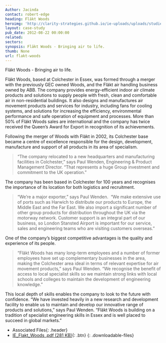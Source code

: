 ```yaml
---
Author: Jacinda
contact: robert-edge
heading: Fläkt Woods
heroimg: 'http://clarity-strategies.github.io/ie-uploads/uploads/studies/Flaktwood_banner.jpg'
layout: case-study
pub_date: 2012-08-22 00:00:00
related:
sectors:
synopsis: Fläkt Woods - Bringing air to life.
thumb: None
url: flakt-woods
---
```



Fläkt Woods - Bringing air to life.

Fläkt Woods, based at Colchester in Essex, was formed through a merger with the previously GEC owned Woods, and the Fläkt air handling business owned by ABB. The company provides energy-efficient indoor air climate products and solutions to supply people with fresh, clean and comfortable air in non-residential buildings. It also designs and manufactures air movement products and services for industry, including fans for cooling systems, and solutions for increasing the efficiency, environmental performance and safe operation of equipment and processes. More than 50% of Fläkt Woods sales are international and the company has twice received the Queen’s Award for Export in recognition of its achievements.

Following the merger of Woods with Fläkt in 2002, its Colchester base became a centre of excellence responsible for the design, development, manufacture and support of all products in its area of specialism.

> “The company relocated to a new headquarters and manufacturing facilities in Colchester,” says Paul Wenden, Engineering & Product Management Director. “That represents a huge Group investment and commitment to the UK operation.”

The company has been based in Colchester for 100 years and recognises the importance of its location for both logistics and recruitment.

> “We’re a major exporter,” says Paul Wenden.  “We make extensive use of ports such as Harwich to distribute our products to Europe, the Middle East and the Far East. We also import a significant number of other group products for distribution throughout the UK via the motorway network. Customer support is an integral part of our business, so London Stansted Airport is important for our service, sales and engineering teams who are visiting customers overseas.”

One of the company’s biggest competitive advantages is the quality and experience of its people.

> “Fläkt Woods has many long-term employees and a number of former employees have set up complementary businesses in the area, making the Colchester area ideal in terms of relevant expertise for air movement products,” says Paul Wenden. “We recognise the benefit of access to local specialist skills so we maintain strong links with local schools and colleges to maintain the development of engineering knowledge.”

This local depth of skills enables the company to look to the future with confidence. “We have invested heavily in a new research and development facility to enable us to maintain and develop our innovative range of products and solutions,” says Paul Wenden. “Fläkt Woods is building on a tradition of specialist engineering skills in Essex and is well placed to succeed in global markets.”

* Associated Files{: .header}
* [IE_Flakt_Woods .pdf (281 KB)](//clarity-strategies.github.io/ie-uploads/uploads/studies/IE_Flakt_Woods.pdf){: .btn}
{: .downloadable-files}
